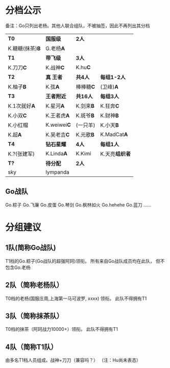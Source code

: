 # 分档公示

备注：Go只列出老杨。其他人联合组队，不被抽签，因此不再列出其分档


|||||
|----|----|----|----|
|**T0**|**国服级**|**2人**||
|K.糖糖(抹茶)**B**| G.老杨**A**|||
|**T1**|**带飞级**|**3人**||
|K.刀刀**C**|K.战神**C**|K.hu**C**|
|**T2**|**真 王者**|**共4人**|**每组1-2人**|
|K.柚子**B**|K.弦**A**|棒棒糖**C**|(卫峰)**A**|
|**T3**|**王者附近**|**共16人**|**每组3人**|
|K.1次就好**A**|K.星河**A**|K.剑来**B**|K.狂奔**C**|
|K.小双**C**|K.王者虎**A**|K.斑爷**B**|K.财神**B**|
|K.小红帽|K.weiwei**C**|(一只羊)|K.小天**B**|
|K.超**A**|K.吴老吉**C**|K.元歌**B**|K.MadCat**A**|
|**T4**|**钻石星耀**|**4人**|**每组1人**|
|K.?(张建军)|K.Linda**A**|K.Kimi|K.天亮**组织者**|
|**T?**|**待分配**|**2人**||
|sky|lympanda|||

## Go战队
Go.粽子 Go.飞廉 Go.皮蛋 Go.琴剑 Go.枫林如火 Go.hehehe Go.蓝刀 ……

# 分组建议

## 1队(简称Go战队)
T1档的Go.粽子(Go战队的超强阿珂)领衔。 所有来自Go战队成员均在此队， 但不包含Go.老杨

## 2队（简称老杨队）
T0档的老杨(国服庄周,上海第一马可波罗, xxxx) 领衔。 此队不得拥有T1

## 3队（简称抹茶队）
T0档的抹茶（阿珂战力10000+）领衔。 此队不得拥有T1

## 4队（简称T1队）
由多名T1档人员组成。战神+刀刀（兼容吗？） （注：Hu尚未表态）


